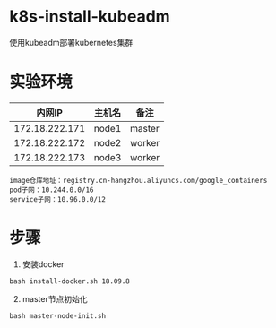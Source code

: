 # k8s-install-kubeadm
使用kubeadm部署kubernetes集群

# 实验环境
内网IP|主机名|备注
--|--|--
172.18.222.171|node1|master
172.18.222.172|node2|worker
172.18.222.173|node3|worker

```
image仓库地址：registry.cn-hangzhou.aliyuncs.com/google_containers
pod子网：10.244.0.0/16
service子网：10.96.0.0/12
```

# 步骤
1. 安装docker
```
bash install-docker.sh 18.09.8
```
2. master节点初始化
```
bash master-node-init.sh
```
